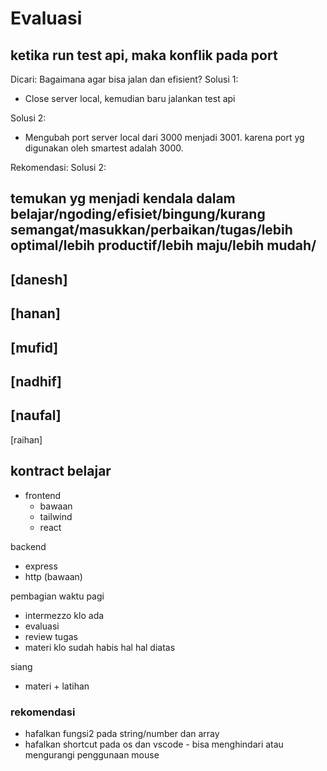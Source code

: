 # Evaluasi

## ketika run test api, maka konflik pada port
Dicari: Bagaimana agar bisa jalan dan efisient?
Solusi 1:
- Close server local, kemudian baru jalankan test api

Solusi 2:
- Mengubah port server local dari 3000 menjadi 3001. karena port yg digunakan oleh smartest adalah 3000.

Rekomendasi: Solusi 2:

## temukan yg menjadi kendala dalam belajar/ngoding/efisiet/bingung/kurang semangat/masukkan/perbaikan/tugas/lebih optimal/lebih productif/lebih maju/lebih mudah/
[danesh]
- 
[hanan]
- 
[mufid]
- 
[nadhif]
- 
[naufal]
- 
[raihan]

## kontract belajar
- frontend
  - bawaan
  - tailwind
  - react

backend
- express
- http (bawaan)

pembagian waktu
pagi
- intermezzo klo ada
- evaluasi
- review tugas
- materi klo sudah habis hal hal diatas

siang
- materi + latihan
 

###  rekomendasi
- hafalkan fungsi2 pada string/number dan array
- hafalkan shortcut pada os dan vscode - bisa menghindari atau mengurangi penggunaan mouse



  
